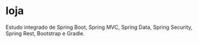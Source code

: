 # loja
Estudo integrado de Spring Boot, Spring MVC, Spring Data, Spring Security, Spring Rest, Bootstrap e Gradle.  
